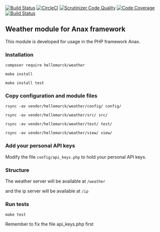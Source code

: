 [![Build Status](https://travis-ci.com/hellemarck/ramverk1-weather_module.svg?branch=main)](https://travis-ci.com/hellemarck/ramverk1-weather_module)
[![CircleCI](https://circleci.com/gh/circleci/circleci-docs.svg?style=svg)](https://circleci.com/gh/hellemarck/ramverk1-weather_module)
[![Scrutinizer Code Quality](https://scrutinizer-ci.com/g/hellemarck/ramverk1-weather_module/badges/quality-score.png?b=main)](https://scrutinizer-ci.com/g/hellemarck/ramverk1-weather_module/?branch=main)
[![Code Coverage](https://scrutinizer-ci.com/g/hellemarck/ramverk1-weather_module/badges/coverage.png?b=main)](https://scrutinizer-ci.com/g/hellemarck/ramverk1-weather_module/?branch=main)
[![Build Status](https://scrutinizer-ci.com/g/hellemarck/ramverk1-weather_module/badges/build.png?b=main)](https://scrutinizer-ci.com/g/hellemarck/ramverk1-weather_module/build-status/main)

## Weather module for Anax framework

This module is developed for usage in the PHP framework Anax.

### Installation

`composer require hellemarck/weather`

`make install`

`make install test`

### Copy configuration and module files

`rsync -av vendor/hellemarck/weather/config/ config/`

`rsync -av vendor/hellemarck/weather/src/ src/`

`rsync -av vendor/hellemarck/weather/test/ test/`

`rsync -av vendor/hellemarck/weather/view/ view/`

### Add your personal API keys

Modify the file `config/api_keys.php` to hold your personal API keys.

### Structure

The weather server will be available at `/weather`

and the ip server will be available at `/ip`

### Run tests

`make test`

Remember to fix the file api_keys.php first
